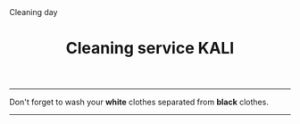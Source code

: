 <!DOCTYPE html>
<html>
  <head>
    <meta charset="itf-8">
    <meta http-equiv="X-UA-Compatible" content="IE=Edge">
    <meta name="viewport" content="width=device-width, initial-scale=1.0"
    <title>Cleaning day</title>
  </head>
  <header>
      <h1>Cleaning service KALI</h1>
  </header>
  <hr>
  <body>
    <p>Don't forget to wash your <strong>white</strong> clothes separated from <strong>black</strong> clothes.</p>
  </body>
  <hr>
</html>
